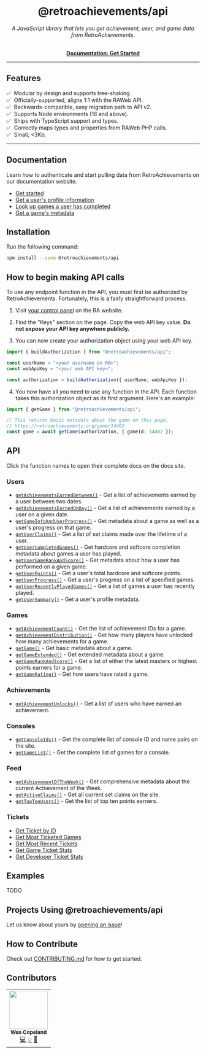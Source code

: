 <h1 align="center">@retroachievements/api</h1>

<p align="center">
  <i>A JavaScript library that lets you get achievement, user, and game data from RetroAchievements.</i>
  <br /><br />
</p>

<p align="center">
  <a href="https://retroachievements-api-js.vercel.app/getting-started.html"><strong>Documentation: Get Started</strong></a>
  <br />
</p>

<hr />

## Features

✅ &nbsp;Modular by design and supports tree-shaking.  
✅ &nbsp;Officially-supported, aligns 1:1 with the RAWeb API.  
✅ &nbsp;Backwards-compatible, easy migration path to API v2.  
✅ &nbsp;Supports Node environments (16 and above).  
✅ &nbsp;Ships with TypeScript support and types.  
✅ &nbsp;Correctly maps types and properties from RAWeb PHP calls.  
✅ &nbsp;Small, <3Kb.

<hr />

## Documentation

Learn how to authenticate and start pulling data from RetroAchievements on our documentation website.

- [Get started](https://retroachievements-api-js.vercel.app/getting-started.html)
- [Get a user's profile information](https://retroachievements-api-js.vercel.app/v1/users/get-user-summary.html)
- [Look up games a user has completed](https://retroachievements-api-js.vercel.app/v1/users/get-user-completed-games.html)
- [Get a game's metadata](https://retroachievements-api-js.vercel.app/v1/games/get-game-extended.html)

## Installation

Run the following command:

```bash
npm install --save @retroachievements/api
```

## How to begin making API calls

To use any endpoint function in the API, you must first be authorized by RetroAchievements. Fortunately, this is a fairly straightforward process.

1. Visit [your control panel](https://retroachievements.org/controlpanel.php) on the RA website.

2. Find the "Keys" section on the page. Copy the web API key value. **Do not expose your API key anywhere publicly.**

3. You can now create your authorization object using your web API key.

```ts
import { buildAuthorization } from "@retroachievements/api";

const userName = "<your username on RA>";
const webApiKey = "<your web API key>";

const authorization = buildAuthorization({ userName, webApiKey });
```

4. You now have all you need to use any function in the API. Each function takes this authorization object as its first argument. Here's an example:

```ts
import { getGame } from "@retroachievements/api";

// This returns basic metadata about the game on this page:
// https://retroachievements.org/game/14402
const game = await getGame(authorization, { gameId: 14402 });
```

## API

Click the function names to open their complete docs on the docs site.

### Users

- [`getAchievementsEarnedBetween()`](https://retroachievements-api-js.vercel.app/v1/users/get-achievements-earned-between.html) - Get a list of achievements earned by a user between two dates.
- [`getAchievementsEarnedOnDay()`](https://retroachievements-api-js.vercel.app/v1/users/get-achievements-earned-on-day.html) - Get a list of achievements earned by a user on a given date.
- [`getGameInfoAndUserProgress()`](https://retroachievements-api-js.vercel.app/v1/users/get-game-info-and-user-progress.html) - Get metadata about a game as well as a user's progress on that game.
- [`getUserClaims()`](https://retroachievements-api-js.vercel.app/v1/users/get-user-claims.html) - Get a list of set claims made over the lifetime of a user.
- [`getUserCompletedGames()`](https://retroachievements-api-js.vercel.app/v1/users/get-user-completed-games.html) - Get hardcore and softcore completion metadata about games a user has played.
- [`getUserGameRankAndScore()`](https://retroachievements-api-js.vercel.app/v1/users/get-user-game-rank-and-score.html) - Get metadata about how a user has performed on a given game.
- [`getUserPoints()`](https://retroachievements-api-js.vercel.app/v1/users/get-user-points.html) - Get a user's total hardcore and softcore points.
- [`getUserProgress()`](https://retroachievements-api-js.vercel.app/v1/users/get-user-progress.html) - Get a user's progress on a list of specified games.
- [`getUserRecentlyPlayedGames()`](https://retroachievements-api-js.vercel.app/v1/users/get-user-recently-played-games.html) - Get a list of games a user has recently played.
- [`getUserSummary()`](https://retroachievements-api-js.vercel.app/v1/users/get-user-summary.html) - Get a user's profile metadata.

### Games

- [`getAchievementCount()`](https://retroachievements-api-js.vercel.app/v1/games/get-achievement-count.html) - Get the list of achievement IDs for a game.
- [`getAchievementDistribution()`](https://retroachievements-api-js.vercel.app/v1/games/get-achievement-distribution.html) - Get how many players have unlocked how many achievements for a game.
- [`getGame()`](https://retroachievements-api-js.vercel.app/v1/games/get-game.html) - Get basic metadata about a game.
- [`getGameExtended()`](https://retroachievements-api-js.vercel.app/v1/games/get-game-extended.html) - Get extended metadata about a game.
- [`getGameRankAndScore()`](https://retroachievements-api-js.vercel.app/v1/games/get-game-rank-and-score.html) - Get a list of either the latest masters or highest points earners for a game.
- [`getGameRating()`](https://retroachievements-api-js.vercel.app/v1/games/get-game-rating.html) - Get how users have rated a game.

### Achievements

- [`getAchievementUnlocks()`](https://retroachievements-api-js.vercel.app/v1/achievements/get-achievement-unlocks.html) - Get a list of users who have earned an achievement.

### Consoles

- [`getConsoleIds()`](https://retroachievements-api-js.vercel.app/v1/consoles/get-console-ids.html) - Get the complete list of console ID and name pairs on the site.
- [`getGameList()`](https://retroachievements-api-js.vercel.app/v1/consoles/get-game-list.html) - Get the complete list of games for a console.

### Feed

- [`getAchievementOfTheWeek()`](https://retroachievements-api-js.vercel.app/v1/feed/get-achievement-of-the-week.html) - Get comprehensive metadata about the current Achievement of the Week.
- [`getActiveClaims()`](https://retroachievements-api-js.vercel.app/v1/feed/get-active-claims.html) - Get all current set claims on the site.
- [`getTopTenUsers()`](https://retroachievements-api-js.vercel.app/v1/feed/get-top-ten-users.html) - Get the list of top ten points earners.

### Tickets

- [Get Ticket by ID](https://retroachievements-api-js.vercel.app/v1/tickets/get-ticket-by-id.html)
- [Get Most Ticketed Games](https://retroachievements-api-js.vercel.app/v1/tickets/get-most-ticketed-games.html)
- [Get Most Recent Tickets](https://retroachievements-api-js.vercel.app/v1/tickets/get-most-recent-tickets.html)
- [Get Game Ticket Stats](https://retroachievements-api-js.vercel.app/v1/tickets/get-game-ticket-stats.html)
- [Get Developer Ticket Stats](https://retroachievements-api-js.vercel.app/v1/tickets/get-developer-ticket-stats.html)

## Examples

TODO

## Projects Using @retroachievements/api

Let us know about yours by [opening an issue](https://github.com/RetroAchievements/retroachievements-api-js/issues/new)!

## How to Contribute

Check out [CONTRIBUTING.md](https://github.com/RetroAchievements/retroachievements-api-js/blob/main/CONTRIBUTING.md) for how to get started.

## Contributors

<!-- prettier-ignore-start -->
<!-- markdownlint-disable -->
<table>
  <tbody>
    <tr>
      <td align="center"><a href="https://github.com/wescopeland"><img src="https://avatars.githubusercontent.com/u/3984985?v=4?s=100" width="100px;" alt=""/><br /><sub><b>Wes Copeland</b></sub></a><br /><a href="https://github.com/achievements-app/psn-api/commits?author=wescopeland" title="Code">💻</a> <a href="#example-wescopeland" title="Examples">💡</a> <a href="https://github.com/achievements-app/psn-api/commits?author=wescopeland" title="Documentation">📖</a></td>
    </tr>
  </tbody>
</table>
